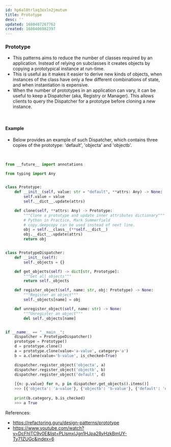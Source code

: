 ```yaml
---
id: hp6al0trlaq3xxln2jmutum
title: Prototype
desc: ''
updated: 1680407267762
created: 1680406982397
---
```


### Prototype
- This patterns aims to reduce the number of classes required by an
application. Instead of relying on subclasses it creates objects by
copying a prototypical instance at run-time.
- This is useful as it makes it easier to derive new kinds of objects,
when instances of the class have only a few different combinations of
state, and when instantiation is expensive.
- When the number of prototypes in an application can vary, it can be
useful to keep a Dispatcher (aka, Registry or Manager). 
This allows clients to query the Dispatcher for a prototype before cloning a new
instance.

<br>

#### Example
- Below provides an example of such Dispatcher, which contains three copies of the prototype: 'default', 'objecta' and 'objectb'.

<br>

``` python
from __future__ import annotations

from typing import Any


class Prototype:
    def __init__(self, value: str = "default", **attrs: Any) -> None:
        self.value = value
        self.__dict__.update(attrs)

    def clone(self, **attrs: Any) -> Prototype:
        """Clone a prototype and update inner attributes dictionary"""
        # Python in Practice, Mark Summerfield
        # copy.deepcopy can be used instead of next line.
        obj = self.__class__(**self.__dict__)
        obj.__dict__.update(attrs)
        return obj


class PrototypeDispatcher:
    def __init__(self):
        self._objects = {}

    def get_objects(self) -> dict[str, Prototype]:
        """Get all objects"""
        return self._objects

    def register_object(self, name: str, obj: Prototype) -> None:
        """Register an object"""
        self._objects[name] = obj

    def unregister_object(self, name: str) -> None:
        """Unregister an object"""
        del self._objects[name]


if __name__ == "__main__":
    dispatcher = PrototypeDispatcher()
    prototype = Prototype()
    d = prototype.clone()
    a = prototype.clone(value='a-value', category='a')
    b = a.clone(value='b-value', is_checked=True)

    dispatcher.register_object('objecta', a)
    dispatcher.register_object('objectb', b)
    dispatcher.register_object('default', d)
    
    [{n: p.value} for n, p in dispatcher.get_objects().items()]
    >>> [{'objecta': 'a-value'}, {'objectb': 'b-value'}, {'default': 'default'}]
    
    print(b.category, b.is_checked)
    >>> a True
```

References:
- https://refactoring.guru/design-patterns/prototype
- https://www.youtube.com/watch?v=DcFhITC9v0E&list=PLlsmxlJgn1HJpa28yHzkBmUY-Ty71ZUGc&index=6